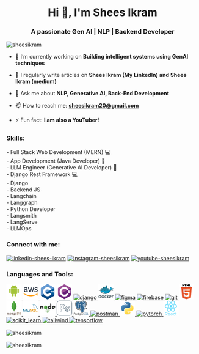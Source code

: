   <h1 align="center"> Hi 👋, I'm Shees Ikram</h1>   
<h3 align="center">A passionate Gen AI | NLP | Backend Developer</h3>        
        
<p align="left">    
  <img src="https://komarev.com/ghpvc/?username=sheesikram&label=Profile%20views&color=0e75b6&style=flat" alt="sheesikram" /> 
</p> 
  
- 🔭 I’m currently working on **Building intelligent systems using GenAI techniques**   

- 📝 I regularly write articles on **Shees Ikram (My LinkedIn) and Shees Ikram (medium)**  

- 💬 Ask me about **NLP, Generative AI, Back-End Development**  

- 📫 How to reach me: **sheesikram20@gmail.com**  

- ⚡ Fun fact: **I am also a YouTuber!**  
<h3 align="left">Skills:</h3>
- Full Stack Web Development (MERN) 💻  
<br>  
- App Development (Java Developer) 📱  
<br>  
- LLM Engineer (Generative AI Developer) 📱  
<br>  
- Django Rest Framework 💻  
<br>  
- Django
<br>  
- Backend JS  
<br>  
- Langchain  
<br>  
- Langgraph  
<br>  
- Python Developer  
<br>  
- Langsmith  
<br>  
- LangServe  
<br>  
- LLMOps
<br>  
<h3 align="left">Connect with me:</h3>
<p align="left">
  <a href="https://www.linkedin.com/in/shees-ikram/" target="blank">
    <img align="center" src="https://raw.githubusercontent.com/rahuldkjain/github-profile-readme-generator/master/src/images/icons/Social/linked-in-alt.svg" alt="linkedin-shees-ikram" height="30" width="40" />
  </a>
  <a href="https://www.instagram.com/sheesikram/" target="blank">
    <img align="center" src="https://raw.githubusercontent.com/rahuldkjain/github-profile-readme-generator/master/src/images/icons/Social/instagram.svg" alt="instagram-sheesikram" height="30" width="40" />
  </a>
  <a href="https://www.youtube.com/c/sheesikram" target="blank">
    <img align="center" src="https://raw.githubusercontent.com/rahuldkjain/github-profile-readme-generator/master/src/images/icons/Social/youtube.svg" alt="youtube-sheesikram" height="30" width="40" />
  </a>
</p>

<h3 align="left">Languages and Tools:</h3>
<p align="left"> 
  <a href="https://developer.android.com" target="_blank" rel="noreferrer"> 
    <img src="https://raw.githubusercontent.com/devicons/devicon/master/icons/android/android-original-wordmark.svg" alt="android" width="40" height="40"/> 
  </a> 
  <a href="https://aws.amazon.com" target="_blank" rel="noreferrer"> 
    <img src="https://raw.githubusercontent.com/devicons/devicon/master/icons/amazonwebservices/amazonwebservices-original-wordmark.svg" alt="aws" width="40" height="40"/> 
  </a> 
  <a href="https://www.w3schools.com/cpp/" target="_blank" rel="noreferrer"> 
    <img src="https://raw.githubusercontent.com/devicons/devicon/master/icons/cplusplus/cplusplus-original.svg" alt="cplusplus" width="40" height="40"/> 
  </a> 
  <a href="https://www.w3schools.com/cs/" target="_blank" rel="noreferrer"> 
    <img src="https://raw.githubusercontent.com/devicons/devicon/master/icons/csharp/csharp-original.svg" alt="csharp" width="40" height="40"/> 
  </a> 
  <a href="https://www.djangoproject.com/" target="_blank" rel="noreferrer"> 
    <img src="https://cdn.worldvectorlogo.com/logos/django.svg" alt="django" width="40" height="40"/> 
  </a> 
  <a href="https://www.docker.com/" target="_blank" rel="noreferrer"> 
    <img src="https://raw.githubusercontent.com/devicons/devicon/master/icons/docker/docker-original-wordmark.svg" alt="docker" width="40" height="40"/> 
  </a> 
  <a href="https://www.figma.com/" target="_blank" rel="noreferrer"> 
    <img src="https://www.vectorlogo.zone/logos/figma/figma-icon.svg" alt="figma" width="40" height="40"/> 
  </a> 
  <a href="https://firebase.google.com/" target="_blank" rel="noreferrer"> 
    <img src="https://www.vectorlogo.zone/logos/firebase/firebase-icon.svg" alt="firebase" width="40" height="40"/> 
  </a> 
  <a href="https://git-scm.com/" target="_blank" rel="noreferrer"> 
    <img src="https://www.vectorlogo.zone/logos/git-scm/git-scm-icon.svg" alt="git" width="40" height="40"/> 
  </a> 
  <a href="https://www.w3.org/html/" target="_blank" rel="noreferrer"> 
    <img src="https://raw.githubusercontent.com/devicons/devicon/master/icons/html5/html5-original-wordmark.svg" alt="html5" width="40" height="40"/> 
  </a> 
  <a href="https://www.mongodb.com/" target="_blank" rel="noreferrer"> 
    <img src="https://raw.githubusercontent.com/devicons/devicon/master/icons/mongodb/mongodb-original-wordmark.svg" alt="mongodb" width="40" height="40"/> 
  </a> 
  <a href="https://www.mysql.com/" target="_blank" rel="noreferrer"> 
    <img src="https://raw.githubusercontent.com/devicons/devicon/master/icons/mysql/mysql-original-wordmark.svg" alt="mysql" width="40" height="40"/> 
  </a> 
  <a href="https://nodejs.org" target="_blank" rel="noreferrer"> 
    <img src="https://raw.githubusercontent.com/devicons/devicon/master/icons/nodejs/nodejs-original-wordmark.svg" alt="nodejs" width="40" height="40"/> 
  </a> 
  <a href="https://www.photoshop.com/en" target="_blank" rel="noreferrer"> 
    <img src="https://raw.githubusercontent.com/devicons/devicon/master/icons/photoshop/photoshop-line.svg" alt="photoshop" width="40" height="40"/> 
  </a> 
  <a href="https://www.postgresql.org" target="_blank" rel="noreferrer"> 
    <img src="https://raw.githubusercontent.com/devicons/devicon/master/icons/postgresql/postgresql-original-wordmark.svg" alt="postgresql" width="40" height="40"/> 
  </a> 
  <a href="https://postman.com" target="_blank" rel="noreferrer"> 
    <img src="https://www.vectorlogo.zone/logos/getpostman/getpostman-icon.svg" alt="postman" width="40" height="40"/> 
  </a> 
  <a href="https://www.python.org" target="_blank" rel="noreferrer"> 
    <img src="https://raw.githubusercontent.com/devicons/devicon/master/icons/python/python-original.svg" alt="python" width="40" height="40"/> 
  </a> 
  <a href="https://pytorch.org/" target="_blank" rel="noreferrer"> 
    <img src="https://www.vectorlogo.zone/logos/pytorch/pytorch-icon.svg" alt="pytorch" width="40" height="40"/> 
  </a> 
  <a href="https://reactjs.org/" target="_blank" rel="noreferrer"> 
    <img src="https://raw.githubusercontent.com/devicons/devicon/master/icons/react/react-original-wordmark.svg" alt="react" width="40" height="40"/> 
  </a> 
  <a href="https://scikit-learn.org/" target="_blank" rel="noreferrer"> 
    <img src="https://upload.wikimedia.org/wikipedia/commons/0/05/Scikit_learn_logo_small.svg" alt="scikit_learn" width="40" height="40"/> 
  </a> 
  <a href="https://tailwindcss.com/" target="_blank" rel="noreferrer"> 
    <img src="https://www.vectorlogo.zone/logos/tailwindcss/tailwindcss-icon.svg" alt="tailwind" width="40" height="40"/> 
  </a> 
  <a href="https://www.tensorflow.org" target="_blank" rel="noreferrer"> 
    <img src="https://www.vectorlogo.zone/logos/tensorflow/tensorflow-icon.svg" alt="tensorflow" width="40" height="40"/> 
  </a> 
</p>

<p><img align="center" src="https://github-readme-stats.vercel.app/api/top-langs?username=sheesikram&show_icons=true&locale=en&layout=compact" alt="sheesikram" /></p>

<p><img align="center" src="https://github-readme-streak-stats.herokuapp.com/?user=sheesikram&" alt="sheesikram" /></p>
